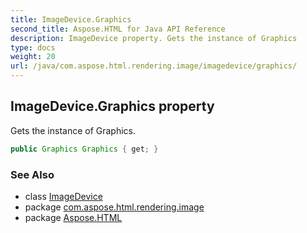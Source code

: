 ```yaml
---
title: ImageDevice.Graphics
second_title: Aspose.HTML for Java API Reference
description: ImageDevice property. Gets the instance of Graphics
type: docs
weight: 20
url: /java/com.aspose.html.rendering.image/imagedevice/graphics/
---
```

## ImageDevice.Graphics property

Gets the instance of Graphics.

```java
public Graphics Graphics { get; }
```

### See Also

* class [ImageDevice](../)
* package [com.aspose.html.rendering.image](../../imagedevice/)
* package [Aspose.HTML](../../../)
